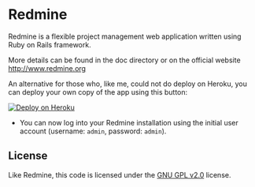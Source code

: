 # Redmine

Redmine is a flexible project management web application written using Ruby on Rails framework.

More details can be found in the doc directory or on the official website http://www.redmine.org



An alternative for those who, like me, could not do deploy on Heroku, you can deploy your own copy of the app using this button:

[![Deploy on Heroku](https://www.herokucdn.com/deploy/button.svg)](https://heroku.com/deploy)

- You can now log into your Redmine installation using the initial user account (username: `admin`,  password: `admin`).

## License

Like Redmine, this code is licensed under the [GNU GPL v2.0](./LICENSE) license.
